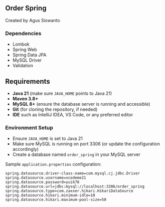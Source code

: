 ## Order Spring
Created by Agus Siswanto

### Dependencies
- Lombok
- Spring Web
- Spring Data JPA
- MySQL Driver
- Validation

## Requirements

- **Java 21** (make sure `JAVA_HOME` points to Java 21)
- **Maven 3.8+**
- **MySQL 8+** (ensure the database server is running and accessible)
- **Git** (for cloning the repository, if needed)
- **IDE** such as IntelliJ IDEA, VS Code, or any preferred editor

### Environment Setup

- Ensure `JAVA_HOME` is set to Java 21
- Make sure MySQL is running on port 3306 (or update the configuration accordingly)
- Create a database named `order_spring` in your MySQL server

Sample `application.properties` configuration:

```properties
spring.datasource.driver-class-name=com.mysql.cj.jdbc.Driver
spring.datasource.username=xcodeme21
spring.datasource.password=yui678
spring.datasource.url=jdbc:mysql://localhost:3306/order_spring
spring.datasource.type=com.zaxxer.hikari.HikariDataSource
spring.datasource.hikari.minimum-idle=10
spring.datasource.hikari.maximum-pool-size=50
